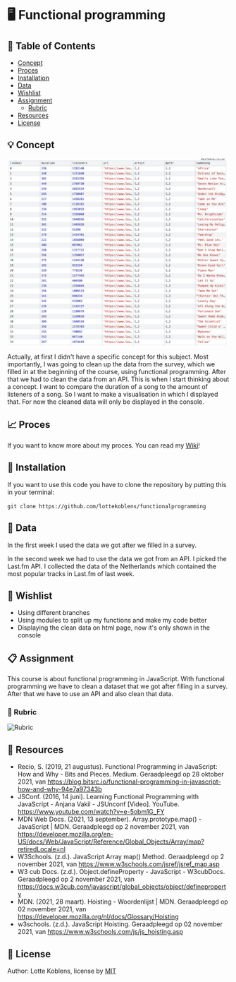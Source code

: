 # :desktop_computer: Functional programming

## :bookmark_tabs:	 Table of Contents

* [Concept](https://github.com/lottekoblens/functionalprogramming#concept)
* [Proces](https://github.com/lottekoblens/functionalprogramming#proces)
* [Installation](https://github.com/lottekoblens/functionalprogramming#installation)
* [Data](https://github.com/lottekoblens/functionalprogramming#data)
* [Wishlist](https://github.com/lottekoblens/functionalprogramming#wishlist)
* [Assignment](https://github.com/lottekoblens/functionalprogramming#assignment)
  * [Rubric](https://github.com/lottekoblens/functionalprogramming#rubric)
* [Resources](https://github.com/lottekoblens/functionalprogramming#resources)
* [License](https://github.com/lottekoblens/functionalprogramming#license)

## :bulb: Concept

![Concept](./concept.png)

Actually, at first I didn't have a specific concept for this subject. Most importantly, I was going to clean up the data from the survey, which we filled in at the beginning of the course, using functional programming. After that we had to clean the data from an API. This is when I start thinking about a concept. I want to compare the duration of a song to the amount of listeners of a song. So I want to make a visualisation in which I displayed that. For now the cleaned data will only be displayed in the console.

## :chart_with_upwards_trend: Proces

If you want to know more about my proces. You can read my [Wiki](https://github.com/lottekoblens/functionalprogramming/wiki)!

## :wrench: Installation

If you want to use this code you have to clone the repository by putting this in your terminal: 

``` git clone https://github.com/lottekoblens/functionalprogramming ```

## :file_folder:	 Data

In the first week I used the data we got after we filled in a survey.

In the second week we had to use the data we got from an API. I picked the Last.fm API. I collected the data of the Netherlands which contained the most popular tracks in Last.fm of last week.

## :pencil: Wishlist

* Using different branches
* Using modules to split up my functions and make my code better
* Displaying the clean data on html page, now it's only shown in the console

## :clipboard: Assignment

This course is about functional programming in JavaScript. With functional programming we have to clean a dataset that we got after filling in a survey. After that we have to use an API and also clean that data.

### :page_facing_up: Rubric

![Rubric](./rubric.png)

## :mag_right: Resources

* Recio, S. (2019, 21 augustus). Functional Programming in JavaScript: How and Why - Bits and Pieces. Medium. Geraadpleegd op 28 oktober 2021, van https://blog.bitsrc.io/functional-programming-in-javascript-how-and-why-94e7a97343b
* JSConf. (2016, 14 juni). Learning Functional Programming with JavaScript - Anjana Vakil - JSUnconf [Video]. YouTube. https://www.youtube.com/watch?v=e-5obm1G_FY
* MDN Web Docs. (2021, 13 september). Array.prototype.map() - JavaScript | MDN. Geraadpleegd op 2 november 2021, van https://developer.mozilla.org/en-US/docs/Web/JavaScript/Reference/Global_Objects/Array/map?retiredLocale=nl
* W3Schools. (z.d.). JavaScript Array map() Method. Geraadpleegd op 2 november 2021, van https://www.w3schools.com/jsref/jsref_map.asp
* W3 cub Docs. (z.d.). Object.defineProperty - JavaScript - W3cubDocs. Geraadpleegd op 2 november 2021, van https://docs.w3cub.com/javascript/global_objects/object/defineproperty
* MDN. (2021, 28 maart). Hoisting - Woordenlijst | MDN. Geraadpleegd op 02 november 2021, van https://developer.mozilla.org/nl/docs/Glossary/Hoisting
* w3schools. (z.d.). JavaScript Hoisting. Geraadpleegd op 02 november 2021, van https://www.w3schools.com/js/js_hoisting.asp

## :page_with_curl: License

Author: Lotte Koblens, license by [MIT](https://github.com/lottekoblens/functionalprogramming/blob/master/LICENSE)

